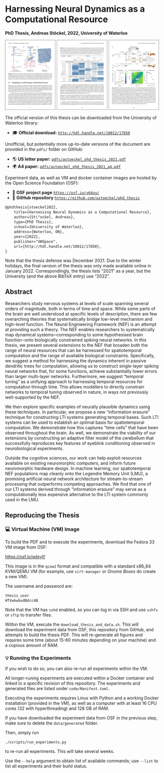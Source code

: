 # Harnessing Neural Dynamics as a Computational Resource
**PhD Thesis, Andreas Stöckel, 2022, University of Waterloo**

![Some pages from the thesis](readme_header.jpg)

The official version of this thesis can be downloaded from the University of Waterloo library:  
* 🎓 **Official download:** [`http://hdl.handle.net/10012/17850`](http://hdl.handle.net/10012/17850)

Unofficial, but potentially more up-to-date versions of the document are provided in the `pdfs/` folder on GitHub:
* 🌎 **US letter paper:** [`pdfs/astoeckel_phd_thesis_2021.pdf`](pdfs/astoeckel_phd_thesis_2021.pdf)
* 🌍 **A4 paper:** [`pdfs/astoeckel_phd_thesis_2021_a4.pdf`](pdfs/astoeckel_phd_thesis_2021_a4.pdf)

Experiment data, as well as VM and docker container images are hosted by the Open Science Foundation (OSF):

* 📌 **OSF project page** [`https://osf.io/y64xu/`](https://osf.io/y64xu/)
* 📌 **GitHub repository** [`https://github.com/astoeckel/phd_thesis`](https://github.com/astoeckel/phd_thesis)

```
@phdthesis{stoeckel2022,
    title={Harnessing Neural Dynamics as a Computational Resource},
    author={St\"ockel, Andreas},
    type={PhD Thesis},
    school={University of Waterloo},
    address={Waterloo, ON},
    year={2022},
    publisher="UWSpace",
    url={http://hdl.handle.net/10012/17850},
}
```

Note that the thesis defense was December 2021.
Due to the winter holidays, the final version of the thesis was only made available online in January 2022.
Correspondingly, the thesis lists “2021” as a year, but the University (and the above BibTeX entry) use “2022”.

## Abstract

Researchers study nervous systems at levels of scale spanning several orders of magnitude, both in terms of time and space.
While some parts of the brain are well understood at specific levels of description, there are few overarching theories that systematically bridge low-level mechanism and high-level function.
The Neural Engineering Framework (NEF) is an attempt at providing such a theory.
The NEF enables researchers to systematically map dynamical systems‒corresponding to some hypothesised brain function‒onto biologically constrained spiking neural networks.
In this thesis, we present several extensions to the NEF that broaden both the range of neural resources that can be harnessed for spatiotemporal computation and the range of available biological constraints.
Specifically, we suggest a method for harnessing the dynamics inherent in passive dendritic trees for computation, allowing us to construct single-layer spiking neural networks that, for some functions, achieve substantially lower errors than larger multi-layer networks.
Furthermore, we suggest “temporal tuning” as a unifying approach to harnessing temporal resources for computation through time.
This allows modellers to directly constrain networks to temporal tuning observed in nature, in ways not previously well-supported by the NEF.

We then explore specific examples of neurally plausible dynamics using these techniques.
In particular, we propose a new “information erasure” technique for constructing LTI systems generating temporal bases.
Such LTI systems can be used to establish an optimal basis for spatiotemporal computation.
We demonstrate how this captures “time cells” that have been observed throughout the brain.
As well, we demonstrate the viability of our extensions by constructing an adaptive filter model of the cerebellum that successfully reproduces key features of eyeblink conditioning observed in neurobiological experiments.

Outside the cognitive sciences, our work can help exploit resources available on existing neuromorphic computers, and inform future neuromorphic hardware design.
In machine learning, our spatiotemporal NEF populations map cleanly onto the Legendre Memory Unit (LMU), a promising artificial neural network architecture for stream-to-stream processing that outperforms competing approaches.
We find that one of our LTI systems derived through “information erasure” may serve as a computationally less expensive alternative to the LTI system commonly used in the LMU.


## Reproducing the Thesis

### 💻 Virtual Machine (VM) Image

To build the PDF and to execute the experiments, download the Fedora 33 VM image from OSF:

https://osf.io/qdxyf/

This image is in the `qcow2` format and compatible with a standard x86_64 KVM/QEMU VM (for example, use `virt-manager` or *Gnome Boxes* do create a new VM).

The username and password are:
```
thesis_user
HTVwkwbxdBdcc4B
```

Note that the VM has `sshd` enabled, so you can log in via SSH and use `sshfs` or `sftp` to transfer files.

Within the VM, execute the `download_thesis_and_data.sh`.
This will download the experiment data from OSF, this repository from GitHub, and attempts to build the thesis PDF.
This will re-generate all figures and requires some time (about 15-60 minutes depending on your machine) and a copious amount of RAM.

### 💡 Running the Experiments

If you wish to do so, you can also re-run all experiments within the VM.

All longer-runing experiments are executed within a Docker container and linked to a specific revision of this repository.
The experiments and generated files are listed under `code/Manifest.toml`.

Executing the experiments requires Linux with Python and a working Docker installation (provided in the VM), as well as a computer with at least 16 CPU cores (32 with hyperthreading) and 128 GB of RAM.

If you have downloaded the experiment data from OSF in the previous step, make sure to delete the `data/generated` folder.

Then, simply run
```
./scripts/run_experiments.py
```
to re-run all experiments. This will take several weeks.

Use the `--help` argument to obtain list of available commands; use `--list` to list all experiments and their build status.

